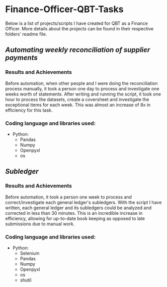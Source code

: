 # Finance-Officer-QBT-Tasks
Below is a list of projects/scripts I have created for QBT as a Finance Officer. More details about the projects can be found in their respective folders' readme file.

## *Automating weekly reconciliation of supplier payments*
### Results and Achievements
Before automation, when other people and I were doing the reconciliation process manually, it took a person one day to process and investigate one weeks worth of statements. After writing and running the script, it took one hour to process the datasets, create a coversheet and investigate the exceptional items for each week. This was almost an increase of 8x in efficiency for this task. 
### Coding language and libraries used:
- Python:
    - Pandas
    - Numpy
    - Openpyxl
    - os

## *Subledger*
### Results and Achievements
Before automation, it took a person one week to process and correct/investigate each general ledger's subledgers. With the script I have written, each general ledger and its subledgers could be analyzed and corrected in less than 30 minutes. This is an incredible increase in efficiency, allowing for up-to-date book keeping as opposed to late submissions due to manual work.
### Coding language and libraries used:
- Python:
    - Selenium
    - Pandas
    - Numpy
    - Openpyxl
    - os
    - shutil
